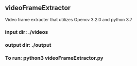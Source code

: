 ## videoFrameExtractor
Video frame extracter that utilizes Opencv 3.2.0 and python 3.7


### input dir: ./videos

### output dir: ./output

### To run: python3 videoFrameExtractor.py
